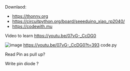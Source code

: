 Downlaod:
- https://thonny.org
- https://circuitpython.org/board/seeeduino_xiao_rp2040/
- https://codewith.mu

Video to learn
https://youtu.be/07vG-_CcDG0

![image](https://user-images.githubusercontent.com/20149493/230986659-c5a41f91-f63d-4363-b596-40e64c4c4c41.png)
https://youtu.be/07vG-_CcDG0?t=393
code.py





Read Pin as pull up?


Write pin diode ?

